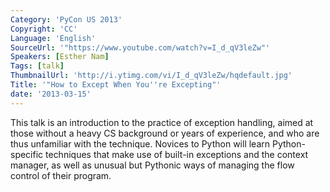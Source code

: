 ```yaml
---
Category: 'PyCon US 2013'
Copyright: 'CC'
Language: 'English'
SourceUrl: '"https://www.youtube.com/watch?v=I_d_qV3leZw"'
Speakers: [Esther Nam]
Tags: [talk]
ThumbnailUrl: 'http://i.ytimg.com/vi/I_d_qV3leZw/hqdefault.jpg'
Title: '"How to Except When You''re Excepting"'
date: '2013-03-15'
---
```

This talk is an introduction to the practice of exception handling, aimed at those without a heavy CS background or years of experience, and who are thus unfamiliar with the technique.  Novices to Python will learn Python-specific techniques that make use of built-in exceptions and the context manager, as well as unusual but Pythonic ways of managing the flow control of their program.